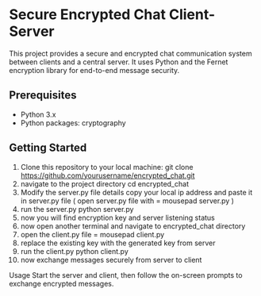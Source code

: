 # Secure Encrypted Chat Client-Server

This project provides a secure and encrypted chat communication system between clients and a central server. It uses Python and the Fernet encryption library for end-to-end message security.

## Prerequisites

- Python 3.x
- Python packages: cryptography

## Getting Started

1. Clone this repository to your local machine:
   git clone https://github.com/yourusername/encrypted_chat.git
2. navigate to the project directory
 cd encrypted_chat
3. Modify the server.py file details
copy your local ip address and paste it in server.py file ( open server.py file with = mousepad server.py )
4. run the server.py
python server.py
5. now you will find encryption key and server listening status
6. now open another terminal and navigate to encrypted_chat directory
7. open the client.py file = mousepad client.py
8. replace the existing key with the generated key from server
9. run the client.py
    python client.py
10. now exchange messages securely from server to client

Usage
Start the server and client, then follow the on-screen prompts to exchange encrypted messages.

   
